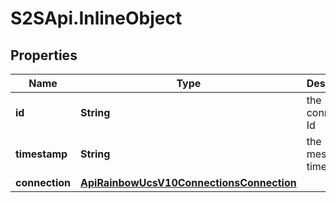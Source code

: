 # S2SApi.InlineObject

## Properties

Name | Type | Description | Notes
------------ | ------------- | ------------- | -------------
**id** | **String** | the connection Id | 
**timestamp** | **String** | the message timestamp | 
**connection** | [**ApiRainbowUcsV10ConnectionsConnection**](ApiRainbowUcsV10ConnectionsConnection.md) |  | 


